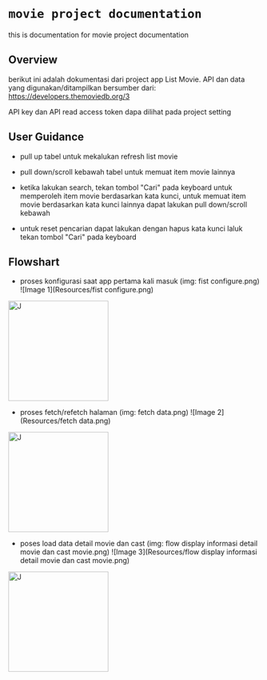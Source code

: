 # ``movie project documentation``

this is documentation for movie project documentation

## Overview

berikut ini adalah dokumentasi dari project app List Movie. 
API dan data yang digunakan/ditampilkan bersumber dari: https://developers.themoviedb.org/3

API key dan API read access token dapa dilihat pada project setting

## User Guidance

- pull up tabel untuk mekalukan refresh list movie

- pull down/scroll kebawah tabel untuk memuat item movie lainnya

- ketika lakukan search, tekan tombol "Cari" pada keyboard untuk memperoleh item movie berdasarkan kata kunci, untuk memuat item movie berdasarkan kata kunci lainnya dapat lakukan pull down/scroll kebawah

- untuk reset pencarian dapat lakukan dengan hapus kata kunci laluk tekan tombol "Cari" pada keyboard

## Flowshart

- proses konfigurasi saat app pertama kali masuk (img: fist configure.png)
![Image 1](Resources/fist configure.png)
<img src="fist configure.png" alt="J" width="200"/>

- proses fetch/refetch halaman (img: fetch data.png)
![Image 2](Resources/fetch data.png)
<img src="fetch data.png" alt="J" width="200"/>

- poses load data detail movie dan cast (img: flow display informasi detail movie dan cast movie.png)
![Image 3](Resources/flow display informasi detail movie dan cast movie.png)
<img src="flow display informasi detail movie dan cast movie.png" alt="J" width="200"/>

